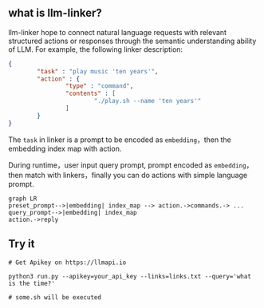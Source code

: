 ## what is llm-linker?
llm-linker hope to connect natural language requests with relevant structured actions or responses through the semantic understanding ability of LLM. For example, the following linker description:

```json
{
		"task" : "play music 'ten years'",
		"action" : {
				"type" : "command",
				"contents" : [
						"./play.sh --name 'ten years'"
				]
		}
}
```
The `task` in linker is a prompt to be encoded as `embedding`，then the embedding index map with action.

During runtime，user input query prompt, prompt encoded as `embedding`，then match with linkers，finally you can do actions with simple language prompt.

```mermaid
graph LR
preset_prompt-->|embedding| index_map --> action.->commands.-> ...
query_prompt-->|embedding| index_map 
action.->reply
```

## Try it

```
# Get Apikey on https://llmapi.io

python3 run.py --apikey=your_api_key --links=links.txt --query='what is the time?'

# some.sh will be executed
```
